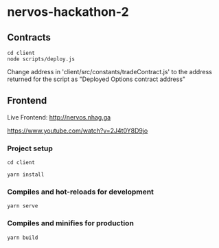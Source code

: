 # nervos-hackathon-2

## Contracts

```
cd client
node scripts/deploy.js
```

Change address in 'client/src/constants/tradeContract.js' to the address returned for the script as "Deployed Options contract address"

## Frontend

Live Frontend: http://nervos.nhag.ga

https://www.youtube.com/watch?v=2J4t0Y8D9jo

### Project setup

```
cd client

yarn install
```

### Compiles and hot-reloads for development

```
yarn serve
```

### Compiles and minifies for production

```
yarn build
```
